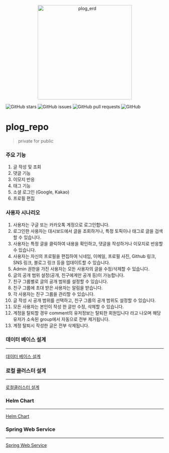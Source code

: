 <p align="center">
  <img width="300" alt="plog_erd" src="https://github.com/christopher3810/plog_repo/assets/61622657/9707f5bf-1470-4c19-a779-1d4089b1a3a1">
</p>

![GitHub stars](https://img.shields.io/github/stars/christopher3810/plog_repo?style=social) ![GitHub issues](https://img.shields.io/github/issues/christopher3810/plog_repo) ![GitHub pull requests](https://img.shields.io/github/issues-pr/christopher3810/plog_repo) ![GitHub](https://img.shields.io/github/license/christopher3810/plog_repo)


# plog_repo
>private for public 

### 주요 기능

1. 글 작성 및 조회
2. 댓글 기능
3. 이모지 반응
4. 태그 기능
5. 소셜 로그인 (Google, Kakao)
6. 프로필 편집

### 사용자 시나리오
1. 사용자는 구글 또는 카카오톡 계정으로 로그인합니다.
2. 로그인한 사용자는 대시보드에서 글을 조회하거나, 특정 토픽이나 태그로 글을 검색할 수 있습니다.
3. 사용자는 특정 글을 클릭하여 내용을 확인하고, 댓글을 작성하거나 이모지로 반응할 수 있습니다.
4. 사용자는 자신의 프로필을 편집하여 닉네임, 이메일, 프로필 사진, Github 링크, SNS 링크, 블로그 링크 등을 업데이트할 수 있습니다.
5. Admin 권한을 가진 사용자는 모든 사용자의 글을 수정/삭제할 수 있습니다.
6. 글의 공개 범위 설정(공개, 친구에게만 공개 등)이 가능합니다.
7. 친구 그룹별로 글의 공개 범위를 설정할 수 있습니다.
8. 친구 그룹에 초대 받은 사용자는 알림을 받습니다.
9. 각 사용자는 친구 그룹을 관리할 수 있습니다.
10. 글 작성 시 공개 범위를 선택하고, 친구 그룹의 공개 범위도 설정할 수 있습니다.
11. 모든 사용자는 본인이 작성 한 글만 수정, 삭제할 수 있습니다.
12. 계정을 탈퇴할 경우 comment의 유저정보는 탈퇴한 회원입니다 라고 나오며 해당 유저가 소속된 group에서 자동으로 전부 제거됩니다.
13. 계정 탈퇴시 작성한 글은 전부 삭제됩니다.

### 데이터 베이스 설계
---
[데이터 베이스 설계](https://github.com/christopher3810/plog_repo/blob/master/DATABASE_DESIGN.md)

### 로컬 클러스터 설계
---
[로컬클러스터 설계](https://github.com/christopher3810/plog_repo/blob/master/Clustering%20Arch.md)

### Helm Chart
---
[Helm Chart](https://github.com/christopher3810/plog_repo/tree/master/HelmChart)

### Spring Web Service
---
[Spring Web Service](https://github.com/christopher3810/plog_repo/tree/master/plog-webapp)
